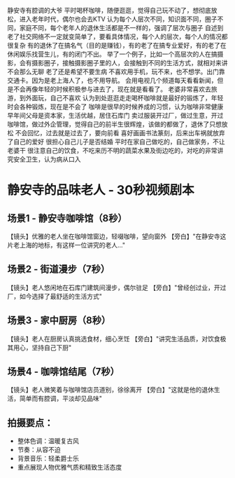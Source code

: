 静安寺有腔调的大爷
平时喝杯咖啡，随便逛逛，觉得自己玩不动了，想彻底放松，进入老年时代，偶尔也会去KTV
认为每个人层次不同，知识面不同，圈子不同，家庭不同，每个老年人的退休生活都是不一样的，强调了层次与圈子
自述到老了社交网络不一定就变简单了，要看具体情况，每个人的层次，每个人的情况都很复杂
有的退休了在搞名气（目的是赚钱），有的老了在搞专业爱好，有的老了在休闲娱乐找营生儿，有的闭门不出。
举了一个例子，比如一个高层次的人在搞摄影，会有摄影圈子，接触摄影圈子里的人，会接触到不同的生活方式，就相对来讲不会那么无聊
老了还是希望不要生病
不喜欢用手机，玩不来，也不想学。出门靠交通卡。因为是老上海人了，也不用导航。
会用电视几个频道每天看看新闻，但是不会再像年轻的时候积极参与进去了，现在就是看看了。
老婆非常喜欢去旅游，到外面玩，自己不喜欢
认为到处逛逛走走喝杯咖啡就是最好的锻炼了，年轻时会各种锻炼，现在是不会了
咖啡是很早的时候养成的习惯，认为咖啡非常健康
早年间父母是资本家，生活优越，居住石库门
卖过服装开过厂，做过生意，开过咖啡馆，做过外企管理，觉得自己的前半生很辉煌，该做的都做了，退休了只想放松
不会回忆，过去就是过去了，要向前看
喜好画画书法篆刻，后来出车祸就放弃了自己的爱好
很担心自己儿子是否结婚
平时在家自己做吃的，自己做家务，不让老婆干
很注意自己的饮食，不吃来历不明的蔬菜水果及街边吃的，对吃的非常讲究安全卫生，认为病从口入


# 静安寺的品味老人 - 30秒视频剧本

## 场景1 - 静安寺咖啡馆（8秒）
【镜头】优雅的老人坐在咖啡馆窗边，轻啜咖啡，望向窗外
【旁白】"在静安寺这片老上海的地标，有这样一位讲究的老人..."

## 场景2 - 街道漫步（7秒）
【镜头】老人悠闲地在石库门建筑间漫步，偶尔驻足
【旁白】"曾经创过业，开过厂，如今选择了最舒适的生活方式"

## 场景3 - 家中厨房（8秒）
【镜头】老人在厨房认真挑选食材，细心烹饪
【旁白】"讲究生活品质，对饮食极其用心，坚持自己下厨"

## 场景4 - 咖啡馆结尾（7秒）
【镜头】老人微笑着与咖啡馆店员道别，徐徐离开
【旁白】"这就是他的退休生活，简单而有腔调，平淡却见品味"

## 拍摄要点：
- 整体色调：温暖复古风
- 节奏：从容不迫
- 背景音乐：轻柔爵士乐
- 重点展现人物优雅气质和精致生活态度